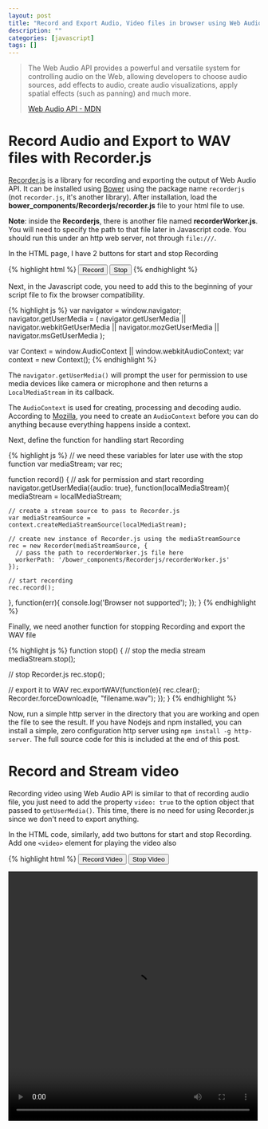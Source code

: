 ```yaml
---
layout: post
title: "Record and Export Audio, Video files in browser using Web Audio API with Recorder.js"
description: ""
categories: [javascript]
tags: []
---
```



> The Web Audio API provides a powerful and versatile system for controlling
> audio on the Web, allowing developers to choose audio sources, add effects to
> audio, create audio visualizations, apply spatial effects (such as panning)
> and much more.
> 
> [Web Audio API - MDN](https://developer.mozilla.org/en-US/docs/Web/API/Web_Audio_API)

# Record Audio and Export to WAV files with Recorder.js

[Recorder.js](https://github.com/mattdiamond/Recorderjs) is a library for
recording and exporting the output of Web Audio API. It can be installed using
[Bower](http://bower.io/ ) using the package name `recorderjs` (not
`recorder.js`, it's another library). After installation, load the
**bower_components/Recorderjs/recorder.js** file to your html file to use.

**Note**: inside the **Recorderjs**, there is another file named
**recorderWorker.js**. You will need to specify the path to that file later in
Javascript code. You should run this under an http web server, not through
`file:///`.

In the HTML page, I have 2 buttons for start and stop Recording

{% highlight html %}
<button onclick="record()">Record</button>
<button onclick="stop()">Stop</button>
{% endhighlight %}

Next, in the Javascript code, you need to add this to the beginning of your
script file to fix the browser compatibility.

<!-- more -->

{% highlight js %}
var navigator = window.navigator;
navigator.getUserMedia = (
  navigator.getUserMedia ||
    navigator.webkitGetUserMedia ||
    navigator.mozGetUserMedia ||
    navigator.msGetUserMedia
);

var Context = window.AudioContext || window.webkitAudioContext;
var context = new Context();
{% endhighlight %}

The `navigator.getUserMedia()` will prompt the user for permission to use media
devices like camera or microphone and then returns a `LocalMediaStream` in its
callback.

The `AudioContext` is used for creating, processing and decoding audio.
According to
[Mozilla](https://developer.mozilla.org/en-US/docs/Web/API/AudioContext), you
need to create an `AudioContext` before you can do anything because everything
happens inside a context.

Next, define the function for handling start Recording

{% highlight js %}
// we need these variables for later use with the stop function
var mediaStream;
var rec;

function record() {
  // ask for permission and start recording
  navigator.getUserMedia({audio: true}, function(localMediaStream){
    mediaStream = localMediaStream;

    // create a stream source to pass to Recorder.js
    var mediaStreamSource = context.createMediaStreamSource(localMediaStream);

    // create new instance of Recorder.js using the mediaStreamSource
    rec = new Recorder(mediaStreamSource, {
      // pass the path to recorderWorker.js file here
      workerPath: '/bower_components/Recorderjs/recorderWorker.js'
    });

    // start recording
    rec.record();
  }, function(err){
    console.log('Browser not supported');
  });
}
{% endhighlight %}

Finally, we need another function for stopping Recording and export the WAV file

{% highlight js %}
function stop() {
  // stop the media stream
  mediaStream.stop();

  // stop Recorder.js
  rec.stop();

  // export it to WAV
  rec.exportWAV(function(e){
    rec.clear();
    Recorder.forceDownload(e, "filename.wav");
  });
}
{% endhighlight %}

Now, run a simple http server in the directory that you are working and open the
file to see the result. If you have Nodejs and npm installed, you can install a
simple, zero configuration http server using `npm install -g http-server`. The
full source code for this is included at the end of this post.

# Record and Stream video

Recording video using Web Audio API is similar to that of recording audio file,
you just need to add the property `video: true` to the option object that passed
to `getUserMedia()`. This time, there is no need for using Recorder.js since we
don't need to export anything.

In the HTML code, similarly, add two buttons for start and stop Recording. Add
one `<video>` element for playing the video also

{% highlight html %}
<button onclick="recordVideo()">Record Video</button>
<button onclick="stopVideo()">Stop Video</button>

<video src="" width="500" height="500">
{% endhighlight %}

The Javascript code is pretty similar to the previous one.

{% highlight js %}
var videoMediaStream;
var video;

function recordVideo() {
  // ask for permission and start recording
  navigator.getUserMedia({video: true, audio: true}, function(localMediaStream){
    // create a media source from the media stream
    videoMediaStream = localMediaStream;
    var mediaStreamSource = context.createMediaStreamSource(localMediaStream);

    // get the video element from the web page
    video = document.querySelector('video');
    // set the URL of the video to the mediaStramSource
    video.src = URL.createObjectURL(localMediaStream);
    // start playing
    video.play();
  }, function(err){
    console.log('Browser not supported');
  });
}

function stopVideo() {
  video.pause();
  videoMediaStream.stop();
}
{% endhighlight %}

**Note**: for the example of recording and streaming video, please turn off your speaker or plugin
your headphone, otherwise, the sound recorded to the computer will continues to
go out through the speaker and the recording step is repeated again endlessly.
That will cause some extremely terrible sound that you don't want to hear.

# Demo and Source code

- Live demo is embeded directly inside the below iframe

<iframe width="350" height="350" src="/files/2014-08-09-record-and-export-audio-video-files-in-browser-using-web-audio-api/index.html">
</iframe>

- Full source code is available on Github [web-audio-example](https://github.com/tmtxt/web-audio-example).
